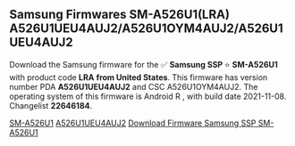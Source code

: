 <h2>Samsung Firmwares SM-A526U1(LRA) A526U1UEU4AUJ2/A526U1OYM4AUJ2/A526U1UEU4AUJ2</h2>
Download the Samsung firmware for the ✅ <strong>Samsung SSP </strong> ⭐ <strong>SM-A526U1</strong> with product code <strong>LRA</strong> <strong> from United States</strong>. This firmware has version number PDA <strong>A526U1UEU4AUJ2</strong> and CSC A526U1OYM4AUJ2. The operating system of this firmware is Android R , with build date 2021-11-08. Changelist <strong>22646184</strong>.


[SM-A526U1](https://samfirm.shop/samsung/model/SM-A526U1)
[A526U1UEU4AUJ2](https://samfirm.shop/samsung/pda/A526U1UEU4AUJ2)
[Download Firmware Samsung SSP SM-A526U1](https://samfirm.shop/samsung/firmware/472656)
